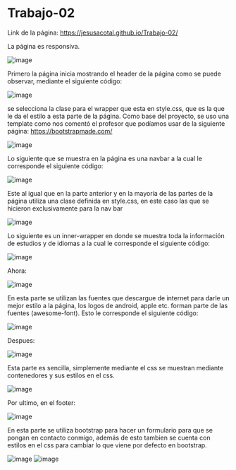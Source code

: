 # Trabajo-02

Link de la página: https://jesusacotal.github.io/Trabajo-02/

La página es responsiva.

![image](https://user-images.githubusercontent.com/97976469/153051509-3a1ea029-cfc7-49ab-bf0a-8f32a705e804.png)

Primero la página inicia mostrando el header de la página como se puede observar, mediante el siguiente código:

![image](https://user-images.githubusercontent.com/97976469/153051609-e5cc24cb-b180-4b5b-b75a-c59320df6a62.png)

se selecciona la clase para el wrapper que esta en style.css, que es la que le da el estilo a esta parte de la página. Como base del proyecto, se uso una template como nos comentó el profesor que podíamos usar de la siguiente página: https://bootstrapmade.com/

![image](https://user-images.githubusercontent.com/97976469/153051823-4101c0e8-cba7-440a-8959-f6e222ca9dca.png)

Lo siguiente que se muestra en la página es una navbar a la cual le corresponde el siguiente código:

![image](https://user-images.githubusercontent.com/97976469/153051901-5f3d07b9-5a4f-4619-a44a-181ebdc569ca.png)

Este al igual que en la parte anterior y en la mayoría de las partes de la página utiliza una clase definida en style.css, en este caso las que se hicieron exclusivamente para la nav bar

![image](https://user-images.githubusercontent.com/97976469/153052052-1362595b-3958-4b41-885c-4d37fe4c549c.png)

Lo siguiente es un inner-wrapper en donde se muestra toda la información de estudios y de idiomas a la cual le corresponde el siguiente código:

![image](https://user-images.githubusercontent.com/97976469/153052253-bdf6e74a-838b-4432-bc25-08cfa092ab8e.png)

Ahora:

![image](https://user-images.githubusercontent.com/97976469/153052317-fd0fc030-d694-4f7d-a2f4-8dff54df2fea.png)

En esta parte se utilizan las fuentes que descargue de internet para darle un mejor estilo a la página, los logos de android, apple etc. forman parte de las fuentes (awesome-font). Esto le corresponde el siguiente código:

![image](https://user-images.githubusercontent.com/97976469/153052485-38274727-6785-408d-9bd3-d088232827c9.png)

Despues:

![image](https://user-images.githubusercontent.com/97976469/153052576-6967d7fa-1463-4bbf-9cb7-af963fcef82c.png)

Esta parte es sencilla, simplemente mediante el css se muestran mediante contenedores y sus estilos en el css.

![image](https://user-images.githubusercontent.com/97976469/153052852-efd71cab-a7c9-46ed-9a8b-e3f2e9d73ad6.png)

Por ultimo, en el footer:

![image](https://user-images.githubusercontent.com/97976469/153052886-7f95c3ea-0a1f-4a61-9329-4569813f6b0f.png)

En esta parte se utiliza bootstrap para hacer un formulario para que se pongan en contacto conmigo, además de esto tambien se cuenta con estilos en el css para cambiar lo que viene por defecto en bootstrap.

![image](https://user-images.githubusercontent.com/97976469/153053015-5c2951ec-a1d5-42b0-b84f-cee3ac11176e.png)
![image](https://user-images.githubusercontent.com/97976469/153053027-e04f7b47-fabc-4711-b47b-a735e215f142.png)

